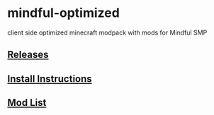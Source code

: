 # mindful-optimized
client side optimized minecraft modpack with mods for Mindful SMP

## [Releases](https://github.com/Iautner/mindful-optimized/releases)

## [Install Instructions](https://github.com/Iautner/mindful-optimized/blob/main/install-guide.md)

## [Mod List](https://github.com/Iautner/mindful-optimized/blob/main/mod-list.md)

